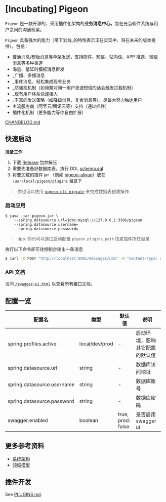 # [Incubating] Pigeon

`Pigeon` 是一款开源的、采用插件化架构的**业务消息中心**，旨在充当软件系统与用户之间的沟通桥梁。

`Pigeon` 具备强大的能力（带下划线_的特性表示正在实现中，将在未来的版本提供），包括：
- 普通消息/模板消息等单条发送，支持邮件、短信、站内信、APP 推送、微信消息等多种渠道
- 海量、低延时模板消息群发
- _广播、多播消息
- _事件消息，轻松集成现有业务
- _防骚扰机制（如频繁对同一用户发送短信的话会触发拦截机制）
- _现有用户体系快速接入
- _丰富的发送策略（如降级消息、复合消息等），尽最大努力触达用户
- 主流服务商（阿里云/腾讯云等）支持（通过插件）
- 插件化机制（更多能力等你自由扩展）

[CHANGELOG.md](./CHANGELOG.md)

## 快速启动

**准备工作**

1. 下载 [Release](https://github.com/pigeon-cp/pigeon/releases) 包并解压
2. 需要先准备好数据库表，执行 DDL [schema.sql](./docs/schema.sql)
3. 将要加载的插件 jar （例如 [pigeon-aliyun](https://github.com/pigeon-cp/pigeon-aliyun)）放在 `/usr/local/pigeon/plugins` 目录下

> 你也可以使用 [`pigeon-cli migrate`](https://github.com/pigeon-cp/pigeon-cli#migrate-db) 来完成数据表创建操作

### 启动应用

```shell
$ java -jar pigeon.jar \
    --spring.datasource.url=jdbc:mysql://127.0.0.1:3306/pigeon
    --spring.datasource.username=
    --spring.datasource.password=
```

> tips: 你也可以通过启动配置 `pigeon.plugins.path` 指定插件所在目录

执行以下命令即可往控制台输出一条消息

```bash
$ curl -X POST "http://localhost:8081/messages/LOG" -H "Content-Type: application/json" -d '{"channel": "PIGEON", "content": "hello pigeon", "target": "taccisum", "title": "demo"}'
```

### API 文档

访问 [`/swagger-ui.html`](http://127.0.0.1:8081/swagger-ui.html) 以查看所有接口文档。
 
## 配置一览 

|**配置名**|**类型**|**默认值**|**说明**|
| -- | -- | -- | -- |
|spring.profiles.active|local/dev/prod|-|启动环境，影响其它配置的默认值|
|spring.datasource.url|string|-|数据库访问地址|
|spring.datasource.username|string|-|数据库账号|
|spring.datasource.password|string|-|数据库密码|
|swagger.enabled|boolean|true, prod: false|是否启用 swagger ui|

## 更多参考资料

- [系统架构](docs/Arch.md)
- [领域模型](https://github.com/pigeon-cp/pigeon-core#models)

## 插件开发

See [PLUGINS.md](./PLUGINS.md).
 
